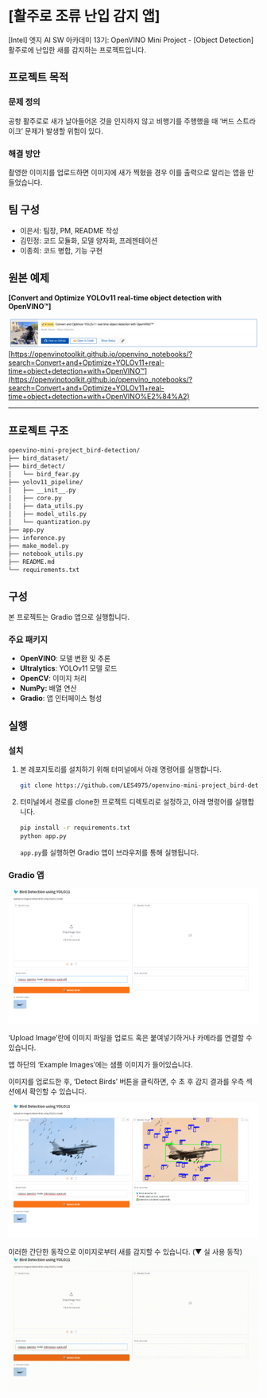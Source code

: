 # [활주로 조류 난입 감지 앱]

[Intel] 엣지 AI SW 아카데미 13기: OpenVINO Mini Project - [Object Detection]
활주로에 난입한 새를 감지하는 프로젝트입니다.

## 프로젝트 목적

### 문제 정의

공항 활주로로 새가 날아들어온 것을 인지하지 않고 비행기를 주행했을 때 ‘버드 스트라이크’ 문제가 발생할 위험이 있다.

### 해결 방안

촬영한 이미지를 업로드하면 이미지에 새가 찍혔을 경우 이를 출력으로 알리는 앱을 만들었습니다.

## 팀 구성

- 이은서: 팀장, PM, README 작성
- 김민정: 코드 모듈화, 모델 양자화, 프레젠테이션
- 이종희: 코드 병합, 기능 구현

## 원본 예제

**[Convert and Optimize YOLOv11 real-time object detection with OpenVINO™]**

![openvino.png](./assets/openvino.png)
[https://openvinotoolkit.github.io/openvino_notebooks/?search=Convert+and+Optimize+YOLOv11+real-time+object+detection+with+OpenVINO™](https://openvinotoolkit.github.io/openvino_notebooks/?search=Convert+and+Optimize+YOLOv11+real-time+object+detection+with+OpenVINO%E2%84%A2)

---

## 프로젝트 구조

```
openvino-mini-project_bird-detection/
├── bird_dataset/
├── bird_detect/
│   └── bird_fear.py
├── yolov11_pipeline/
│   ├── __init__.py
│   ├── core.py
│   ├── data_utils.py
│   ├── model_utils.py
│   └── quantization.py
├── app.py
├── inference.py
├── make_model.py
├── notebook_utils.py
├── README.md
└── requirements.txt
```

## 구성

본 프로젝트는 Gradio 앱으로 실행합니다.


### 주요 패키지

- **OpenVINO**: 모델 변환 및 추론
- **Ultralytics**: YOLOv11 모델 로드
- **OpenCV**: 이미지 처리
- **NumPy:** 배열 연산
- **Gradio**: 앱 인터페이스 형성

## 실행

### 설치

1. 본 레포지토리를 설치하기 위해 터미널에서 아래 명령어를 실행합니다.
    
    ```bash
    git clone https://github.com/LES4975/openvino-mini-project_bird-detection.git
    ```
    
2. 터미널에서 경로를 clone한 프로젝트 디렉토리로 설정하고, 아래 명령어를 실행합니다.
    
    ```bash
    pip install -r requirements.txt
    python app.py
    ```
    
    `app.py`를 실행하면 Gradio 앱이 브라우저를 통해 실행됩니다.
    

### Gradio 앱

![image.png](./assets/image.png)

‘Upload Image’란에 이미지 파일을 업로드 혹은 붙여넣기하거나 카메라를 연결할 수 있습니다.

앱 하단의 ‘Example Images’에는 샘플 이미지가 들어있습니다.

이미지를 업로드한 후, ‘Detect Birds’ 버튼을 클릭하면, 수 초 후 감지 결과를 우측 섹션에서 확인할 수 있습니다.

![image2.png](./assets/image2.png)

이러한 간단한 동작으로 이미지로부터 새를 감지할 수 있습니다.
(▼ 실 사용 동작)
![try.gif](./assets/try.gif)